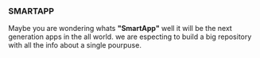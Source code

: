 ### SMARTAPP

Maybe you are wondering whats **"SmartApp"** well it will be the next generation apps in the all world.
we are especting to build a big repository with all the info about a single pourpuse.

